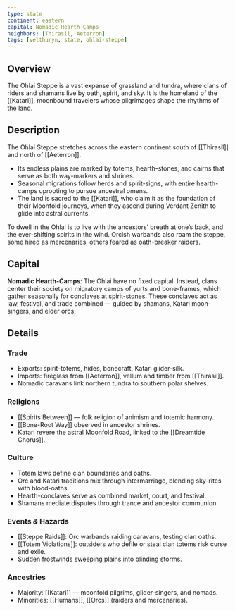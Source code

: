 ```yaml
---
type: state
continent: eastern
capital: Nomadic Hearth-Camps
neighbors: [Thirasil, Aeterron]
tags: [velthuryn, state, ohlai-steppe]
---
```

## Overview
The Ohlai Steppe is a vast expanse of grassland and tundra, where clans of riders and shamans live by oath, spirit, and sky. It is the homeland of the [[Katari]], moonbound travelers whose pilgrimages shape the rhythms of the land.

## Description
The Ohlai Steppe stretches across the eastern continent south of [[Thirasil]] and north of [[Aeterron]].  
- Its endless plains are marked by totems, hearth-stones, and cairns that serve as both way-markers and shrines.  
- Seasonal migrations follow herds and spirit-signs, with entire hearth-camps uprooting to pursue ancestral omens.  
- The land is sacred to the [[Katari]], who claim it as the foundation of their Moonfold journeys, when they ascend during Verdant Zenith to glide into astral currents.  

To dwell in the Ohlai is to live with the ancestors’ breath at one’s back, and the ever-shifting spirits in the wind. Orcish warbands also roam the steppe, some hired as mercenaries, others feared as oath-breaker raiders.

## Capital
**Nomadic Hearth-Camps**: The Ohlai have no fixed capital. Instead, clans center their society on migratory camps of yurts and bone-frames, which gather seasonally for conclaves at spirit-stones. These conclaves act as law, festival, and trade combined — guided by shamans, Katari moon-singers, and elder orcs.  

## Details

### Trade
- Exports: spirit-totems, hides, bonecraft, Katari glider-silk.  
- Imports: fireglass from [[Aeterron]], vellum and timber from [[Thirasil]].  
- Nomadic caravans link northern tundra to southern polar shelves.  

### Religions
- [[Spirits Between]] — folk religion of animism and totemic harmony.  
- [[Bone-Root Way]] observed in ancestor shrines.  
- Katari revere the astral Moonfold Road, linked to the [[Dreamtide Chorus]].  

### Culture
- Totem laws define clan boundaries and oaths.  
- Orc and Katari traditions mix through intermarriage, blending sky-rites with blood-oaths.  
- Hearth-conclaves serve as combined market, court, and festival.  
- Shamans mediate disputes through trance and ancestor communion.  

### Events & Hazards
- [[Steppe Raids]]: Orc warbands raiding caravans, testing clan oaths.  
- [[Totem Violations]]: outsiders who defile or steal clan totems risk curse and exile.  
- Sudden frostwinds sweeping plains into blinding storms.  

### Ancestries
- Majority: [[Katari]] — moonfold pilgrims, glider-singers, and nomads.  
- Minorities: [[Humans]], [[Orcs]] (raiders and mercenaries).  

